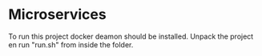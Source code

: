 # Microservices
To run this project docker deamon should be installed.
Unpack the project en run "run.sh" from inside the folder.